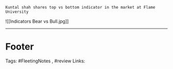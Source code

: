 `Kuntal shah shares top vs bottom indicator in the market at Flame University`

![[Indicators Bear vs Bull.jpg]]

---

# Footer
Tags: #FleetingNotes , #review 
Links:

<!-- Comment
-->

[//]: # (Write a comment here)